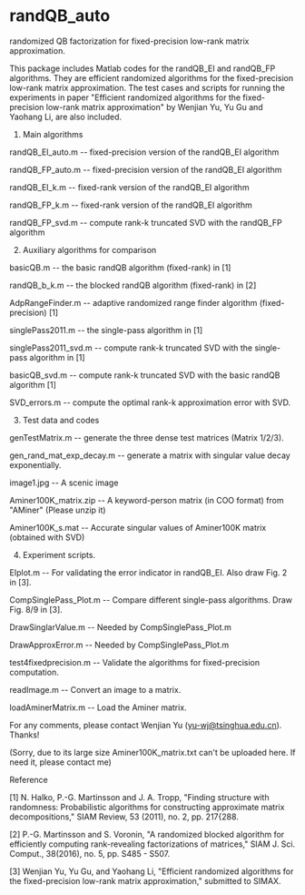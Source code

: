 # randQB_auto
randomized QB factorization for fixed-precision low-rank matrix approximation.

This package includes Matlab codes for the randQB_EI and randQB_FP algorithms.
They are efficient randomized algorithms for the fixed-precision low-rank matrix 
approximation. The test cases and scripts for running the experiments in paper
"Efficient randomized algorithms for the fixed-precision low-rank matrix approximation" 
by Wenjian Yu, Yu Gu and Yaohang Li, are also included.


1. Main algorithms

randQB_EI_auto.m -- fixed-precision version of the randQB_EI algorithm

randQB_FP_auto.m -- fixed-precision version of the randQB_EI algorithm

randQB_EI_k.m -- fixed-rank version of the randQB_EI algorithm

randQB_FP_k.m -- fixed-rank version of the randQB_EI algorithm

randQB_FP_svd.m -- compute rank-k truncated SVD with the randQB_FP algorithm

2. Auxiliary algorithms for comparison

basicQB.m -- the basic randQB algorithm (fixed-rank) in [1]

randQB_b_k.m -- the blocked randQB algorithm (fixed-rank) in [2]

AdpRangeFinder.m -- adaptive randomized range finder algorithm (fixed-precision) [1]

singlePass2011.m -- the single-pass algorithm in [1]

singlePass2011_svd.m -- compute rank-k truncated SVD with the single-pass algorithm in [1]

basicQB_svd.m -- compute rank-k truncated SVD with the basic randQB algorithm [1]

SVD_errors.m -- compute the optimal rank-k approximation error with SVD.

3. Test data and codes

genTestMatrix.m -- generate the three dense test matrices (Matrix 1/2/3).

gen_rand_mat_exp_decay.m -- generate a matrix with singular value decay exponentially.

image1.jpg -- A scenic image

Aminer100K_matrix.zip -- A keyword-person matrix (in COO format) from "AMiner" (Please unzip it) 

Aminer100K_s.mat -- Accurate singular values of Aminer100K matrix (obtained with SVD)

4. Experiment scripts.

EIplot.m -- For validating the error indicator in randQB_EI. Also draw Fig. 2 in [3].

CompSinglePass_Plot.m -- Compare different single-pass algorithms. Draw Fig. 8/9 in [3].

DrawSinglarValue.m -- Needed by CompSinglePass_Plot.m

DrawApproxError.m -- Needed by CompSinglePass_Plot.m

test4fixedprecision.m -- Validate the algorithms for fixed-precision computation.

readImage.m -- Convert an image to a matrix.

loadAminerMatrix.m -- Load the Aminer matrix.


For any comments, please contact Wenjian Yu (yu-wj@tsinghua.edu.cn). Thanks!

(Sorry, due to its large size Aminer100K_matrix.txt can't be uploaded here. If need it, please contact me)

Reference

[1] N. Halko, P.-G. Martinsson and J. A. Tropp, "Finding structure with randomness: Probabilistic algorithms for constructing approximate matrix decompositions," SIAM Review, 53 (2011), no. 2, pp. 217{288.

[2] P.-G. Martinsson and S. Voronin, "A randomized blocked algorithm for efficiently computing rank-revealing factorizations of matrices," SIAM J. Sci. Comput., 38(2016), no. 5, pp. S485 - S507.

[3] Wenjian Yu, Yu Gu, and Yaohang Li, "Efficient randomized algorithms for the fixed-precision low-rank matrix approximation," submitted to SIMAX.
